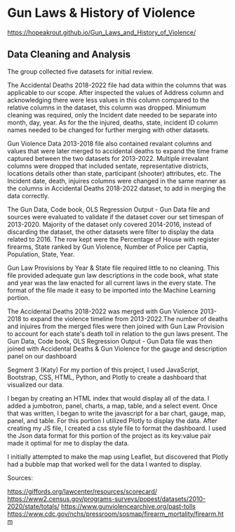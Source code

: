 # Gun Laws & History of Violence

https://hopeakrout.github.io/Gun_Laws_and_History_of_Violence/

## Data Cleaning and Analysis

The group collected five datasets for initial review.

The Accidental Deaths 2018-2022 file had data within the columns that was applicable to our scope. After inspected the values of Address column and acknowledging there were less values in this column compared to the relative columns in the dataset, this column was dropped. Miniumum cleaning was required, only the Incident date needed to be separate into month, day, year. As for the the injured, deaths, state, incident ID column names needed to be changed for further merging with other datasets.

Gun Violence Data 2013-2018 file also contained revalant columns and values that were later merged to accidental deaths to expand the time frame captured between the two datasets for 2013-2022. Multiple irrevalant columns were dropped that included sentate, representative districts, locations details other than state, participant (shooter) attributes, etc. The Incident date, death, injuires columns were changed in the same manner as the columns in Accidental Deaths 2018-2022 dataset, to add in merging the data correctly.

The Gun Data, Code book, OLS Regression Output - Gun Data file and sources were evaluated to validate if the dataset cover our set timespan of 2013-2020. Majority of the dataset only covered 2014-2016, instead of discarding the dataset, the other datasets were filter to display the data related to 2016. The row kept were the Percentage of House with register firearms, State ranked by Gun Violence, Number of Police per Captia, Population, State, Year. 

Gun Law Provisions by Year & State file required little to no cleaning. This file provided adequate gun law descriptions in the code book, what state and year was the law enacted for all current laws in the every state. The format of the file made it easy to be imported into the Machine Learning portion. 

The Accidental Deaths 2018-2022 was merged with Gun Violence 2013-2018 to expand the violence timeline from 2013-2022.The number of deaths and injuires from the merged files were then joined with Gun Law Provision to account for each state's death toll in relation to the gun laws present. The Gun Data, Code book, OLS Regression Output - Gun Data file was then joined with Accidental Deaths & Gun Violence for the gauge and description panel on our dashboard

Segment 3 (Katy)
For my portion of this project, I used JavaScript, Bootstrap, CSS, HTML, Python, and Plotly to create a dashboard that visualized our data.

I began by creating an HTML index that would display all of the data. I added a jumbotron, panel, charts, a map, table, and a select event. Once that  was written, I began to write the javascript for a bar chart, gauge, map, panel, and table. For this portion I utilized Plotly to display the data. After creating my JS file, I created a css style file to format the dashboard. I used the Json data format for this portion of the project as its key:value pair made it optimal for me to display the data. 

I initially attempted to make the map using Leaflet, but discovered that Plotly had a bubble map that worked well for the data I wanted to display. 


Sources:

https://giffords.org/lawcenter/resources/scorecard/
https://www2.census.gov/programs-surveys/popest/datasets/2010-2020/state/totals/
https://www.gunviolencearchive.org/past-tolls
https://www.cdc.gov/nchs/pressroom/sosmap/firearm_mortality/firearm.htm